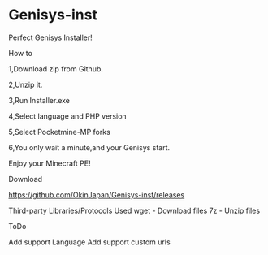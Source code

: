 # Genisys-inst
Perfect Genisys Installer!

How to

1,Download zip from Github.

2,Unzip it.

3,Run Installer.exe

4,Select language and PHP version

5,Select Pocketmine-MP forks

6,You only wait a minute,and your Genisys start.

Enjoy your Minecraft PE!

Download

https://github.com/OkinJapan/Genisys-inst/releases

Third-party Libraries/Protocols Used
wget - Download files
7z - Unzip files

ToDo

Add support Language
Add support custom urls